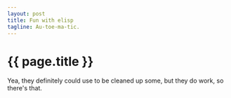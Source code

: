 ```yaml
---
layout: post
title: Fun with elisp
tagline: Au-toe-ma-tic.
---
```


{{ page.title }}
====

Yea, they definitely could use to be cleaned up some, but they do work, so there's that.

<script src="https://gist.github.com/2020147.js?file=post.el"></script>
